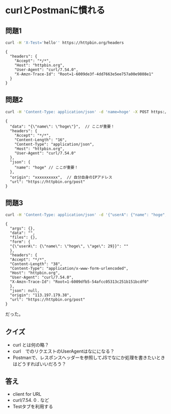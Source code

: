 # curlとPostmanに慣れる

## 問題1

```bash
curl -H 'X-Test='hello'' https://httpbin.org/headers  
```


```
{
  "headers": {
    "Accept": "*/*",
    "Host": "httpbin.org",
    "User-Agent": "curl/7.54.0",
    "X-Amzn-Trace-Id": "Root=1-6009de3f-4dd7663e5ee757a00e9808e1"
  }
}
```  

## 問題2

```bash
curl -H 'Content-Type: application/json' -d 'name=hoge' -X POST https://httpbin.org/post
```

```
{
  "data": "{\"name\": \"hoge\"}",  // ここが重要！
  "headers": {
    "Accept": "*/*", 
    "Content-Length": "16", 
    "Content-Type": "application/json", 
    "Host": "httpbin.org", 
    "User-Agent": "curl/7.54.0"
  }, 
  "json": {
    "name": "hoge" // ここが重要！
  }, 
  "origin": "xxxxxxxxxx",  // 自分自身のIPアドレス
  "url": "https://httpbin.org/post"
}
```
 
 ## 問題3

```bash
curl -H 'Content-Type: application/json' -d '{"userA": {"name": "hoge", "age": 29}}' -X POST https://httpbin.org/post
```

```
{
  "args": {},
  "data": "",
  "files": {},
  "form": {
  "{\"userA\": {\"name\": \"hoge\", \"age\": 29}}": ""
  },
  "headers": {
  "Accept": "*/*",
  "Content-Length": "38",
  "Content-Type": "application/x-www-form-urlencoded",
  "Host": "httpbin.org",
  "User-Agent": "curl/7.54.0",
  "X-Amzn-Trace-Id": "Root=1-6009dfb5-54afcc05313c251b151bcdf0"
  },
  "json": null,
  "origin": "113.197.179.38",
  "url": "https://httpbin.org/post"
}  
```

だった。

## クイズ

- curl とは何の略？
- curl　でのリクエストのUserAgentはなにになる？
- Postmanで、レスポンスヘッダーを参照してJSでなにか処理を書きたいときはどうすればいいだろう？



## 答え
- client for URL
- curl/7.54. 0 .   など
- Testタブを利用する 
